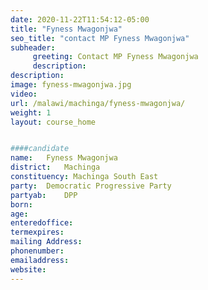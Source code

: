 ```yaml
---
date: 2020-11-22T11:54:12-05:00
title: "Fyness Mwagonjwa"
seo_title: "contact MP Fyness Mwagonjwa"
subheader:
     greeting: Contact MP Fyness Mwagonjwa
     description: 
description: 
image: fyness-mwagonjwa.jpg
video: 
url: /malawi/machinga/fyness-mwagonjwa/
weight: 1
layout: course_home


####candidate
name:	Fyness Mwagonjwa
district:	Machinga
constituency: Machinga South East
party:	Democratic Progressive Party
partyab:	DPP
born:
age: 
enteredoffice:	
termexpires:	
mailing Address:
phonenumber:	
emailaddress:	
website:	
---
```


